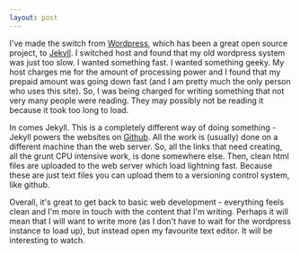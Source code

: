 ```yaml
---
layout: post
---
```

I've made the switch from [Wordpress](http://www.wordpress.org), which has been a great open source project, to [Jekyll](http://www.jekyllrb.com). I switched host and found that my old wordpress system was just too slow. I wanted something fast. I wanted something geeky. My host charges me for the amount of processing power and I found that my prepaid amount was going down fast (and I am pretty much the only person who uses this site). So, I was being charged for writing something that not very many people were reading. They may possibly not be reading it because it took too long to load.

In comes Jekyll. This is a completely different way of doing something - Jekyll powers the websites on [Github](http://www.github.com). All the work is (usually) done on a different machine than the web server. So, all the links that need creating, all the grunt CPU intensive work, is done somewhere else. Then, clean html files are uploaded to the web server which load lightning fast. Because these are just text files you can upload them to a versioning control system, like github.

Overall, it's great to get back to basic web development - everything feels clean and I'm more in touch with the content that I'm writing. Perhaps it will mean that I will want to write more (as I don't have to wait for the wordpress instance to load up), but instead open my favourite text editor. It will be interesting to watch. 

